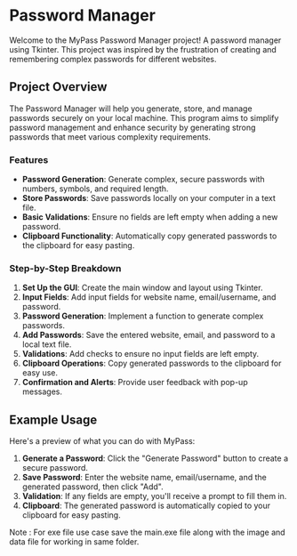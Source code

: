 # Password Manager 

Welcome to the MyPass Password Manager project! A password manager using Tkinter. This project was inspired by the frustration of creating and remembering complex passwords for different websites.

## Project Overview

The Password Manager will help you generate, store, and manage passwords securely on your local machine. This program aims to simplify password management and enhance security by generating strong passwords that meet various complexity requirements.

### Features

- **Password Generation**: Generate complex, secure passwords with numbers, symbols, and required length.
- **Store Passwords**: Save passwords locally on your computer in a text file.
- **Basic Validations**: Ensure no fields are left empty when adding a new password.
- **Clipboard Functionality**: Automatically copy generated passwords to the clipboard for easy pasting.

### Step-by-Step Breakdown

1. **Set Up the GUI**: Create the main window and layout using Tkinter.
2. **Input Fields**: Add input fields for website name, email/username, and password.
3. **Password Generation**: Implement a function to generate complex passwords.
4. **Add Passwords**: Save the entered website, email, and password to a local text file.
5. **Validations**: Add checks to ensure no input fields are left empty.
6. **Clipboard Operations**: Copy generated passwords to the clipboard for easy use.
7. **Confirmation and Alerts**: Provide user feedback with pop-up messages.

## Example Usage

Here's a preview of what you can do with MyPass:

1. **Generate a Password**: Click the "Generate Password" button to create a secure password.
2. **Save Password**: Enter the website name, email/username, and the generated password, then click "Add".
3. **Validation**: If any fields are empty, you'll receive a prompt to fill them in.
4. **Clipboard**: The generated password is automatically copied to your clipboard for easy pasting.

Note : For exe file use case save the main.exe file along with the image and data file for working in same folder. 
